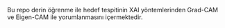 Bu repo derin öğrenme ile hedef tespitinin XAI yöntemlerinden Grad-CAM ve Eigen-CAM ile yorumlanmasını içermektedir.
